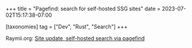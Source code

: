 +++
title = "Pagefind: search for self-hosted SSG sites"
date = 2023-07-02T15:17:38-07:00

[taxonomies]
tag = ["Dev", "Rust", "Search"]
+++

Raymii.org: [Site update, self-hosted search via pagefind](https://raymii.org/s/blog/Site_update_self_hosted_search_via_pagefind.html)

<!-- more -->
